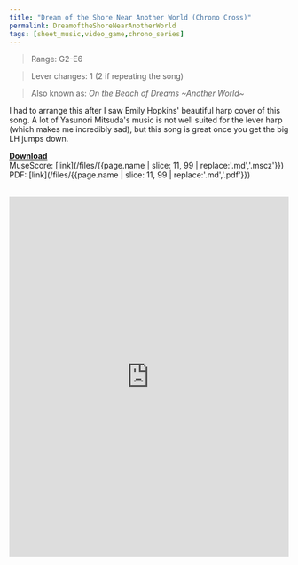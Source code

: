 ```yaml
---
title: "Dream of the Shore Near Another World (Chrono Cross)"
permalink: DreamoftheShoreNearAnotherWorld
tags: [sheet_music,video_game,chrono_series]
---
```


> Range: G2-E6

> Lever changes: 1 (2 if repeating the song)

> Also known as: _On the Beach of Dreams ~Another World~_

I had to arrange this after I saw Emily Hopkins' beautiful harp cover of this song. A lot of Yasunori Mitsuda's music is not well suited for the lever harp (which makes me incredibly sad), but this song is great once you get the big LH jumps down.

<b><u>Download</u></b><br>
MuseScore: [link](/files/{{page.name | slice: 11, 99 | replace:'.md','.mscz'}})<br>
PDF: [link](/files/{{page.name | slice: 11, 99 | replace:'.md','.pdf'}})<br><br>
<object data="/files/{{page.name | slice: 11, 99 | replace:'.md','.pdf'}}" type='application/pdf'>
<iframe src="https://docs.google.com/viewer?url=https://harp.nebtown.info/files/{{page.name | slice: 11, 99 | replace:'.md','.pdf'}}&embedded=true" style="width:100%; height:650px;" frameborder="0"></iframe>
</object>
